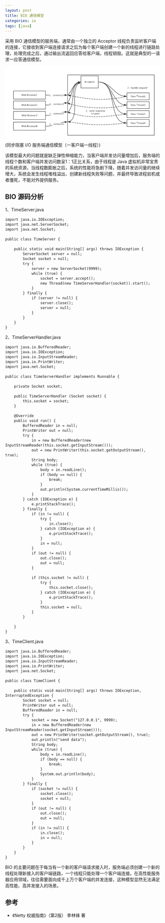 ```yaml
---
layout: post
title: BIO 通信模型
categories: io
tags: [java]
---
```


采用 BIO 通信模型的服务端，通常由一个独立的 Acceptor 线程负责监听客户端的连接，它接收到客户端连接请求之后为每个客户端创建一个新的线程进行链路处理，处理完成之后，通过输出流返回应答给客户端，线程销毁。这就是典型的一请求一应答通信模型。

![](/assets/images/post/java/bio.png)
(同步阻塞 I/O 服务端通信模型（一客户端一线程）)

该模型最大的问题就是缺乏弹性伸缩能力，当客户端并发访问量增加后，服务端的线程个数和客户端并发访问数呈1：1正比关系，由于线程是 Java 虚拟机非常宝贵的系统资源，当线程数膨胀之后，系统的性能将急剧下降，随着并发访问量的继续增大，系统会发生线程堆栈溢出、创建新线程失败等问题，并最终导致进程宕机或者僵死，不能对外提供服务。

## BIO 源码分析

1、TimeServer.java

```
import java.io.IOException;
import java.net.ServerSocket;
import java.net.Socket;

public class TimeServer {

    public static void main(String[] args) throws IOException {
        ServerSocket server = null;
        Socket socket = null;
        try {
            server = new ServerSocket(9999);
            while (true) {
                socket = server.accept();
                new Thread(new TimeServerHandler(socket)).start();
            }
        } finally {
            if (server != null) {
                server.close();
                server = null;
            }
        }
    }
}

```

2、TimeServerHandler.java

```
import java.io.BufferedReader;
import java.io.IOException;
import java.io.InputStreamReader;
import java.io.PrintWriter;
import java.net.Socket;

public class TimeServerHandler implements Runnable {

    private Socket socket;

    public TimeServerHandler (Socket socket) {
        this.socket = socket;
    }

    @Override
    public void run() {
        BufferedReader in = null;
        PrintWriter out = null;
        try {
            in = new BufferedReader(new InputStreamReader(this.socket.getInputStream()));
            out = new PrintWriter(this.socket.getOutputStream(), true);
            String body;
            while (true) {
                body = in.readLine();
                if (body == null) {
                    break;
                }
                out.println(System.currentTimeMillis());
            }
        } catch (IOException e) {
            e.printStackTrace();
        } finally {
            if (in != null) {
                try {
                    in.close();
                } catch (IOException e) {
                    e.printStackTrace();
                }
                in = null;
            }
            if (out != null) {
                out.close();
                out = null;
            }

            if (this.socket != null) {
                try {
                    this.socket.close();
                } catch (IOException e) {
                    e.printStackTrace();
                }
                this.socket = null;
            }
        }

    }
}

```

3、TimeClient.java

```
import java.io.BufferedReader;
import java.io.IOException;
import java.io.InputStreamReader;
import java.io.PrintWriter;
import java.net.Socket;

public class TimeClient {

    public static void main(String[] args) throws IOException, InterruptedException {
        Socket socket = null;
        PrintWriter out = null;
        BufferedReader in = null;
        try {
            socket = new Socket("127.0.0.1", 9999);
            in = new BufferedReader(new InputStreamReader(socket.getInputStream()));
            out = new PrintWriter(socket.getOutputStream(), true);
            out.println("send data");
            String body;
            while (true) {
                body = in.readLine();
                if (body == null) {
                    break;
                }
                System.out.println(body);
            }
        } finally {
            if (socket != null) {
                socket.close();
                socket = null;
            }
            if (out != null) {
                out.close();
                out = null;
            }
            if (in != null) {
                in.close();
                in = null;
            }
        }
    }
}

```

BIO 的主要问题在于每当有一个新的客户端请求接入时，服务端必须创建一个新的线程处理新接入的客户端链路，一个线程只能处理一个客户端连接。在高性能服务器应用领域，往往需要面向成千上万个客户端的并发连接，这种模型显然无法满足高性能、高并发接入的场景。


## 参考

* 《Netty 权威指南》（第2版） 李林锋 著

